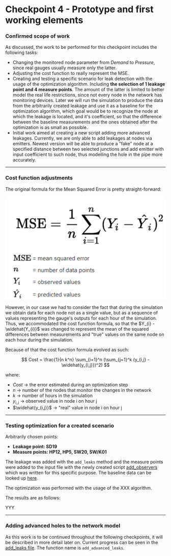 # Checkpoint 4 - Prototype and first working elements

### Confirmed scope of work

As discussed, the work to be performed for this checkpoint includes the following tasks:
* Changing the monitored node parameter from *Demand* to *Pressure*, since real gauges usually measure only the latter.
* Adjusting the cost function to really represent the MSE.
* Creating and testing a specific scenario for leak detection with the usage of the optimization algorithm. Including **the selection of 1 leakage point and 4 measure points**. The amount of the latter
is limited to better model the real life restrictions, since not every node in the network has monitoring devices. Later we will run the simulation to produce the data from the arbitrarily created leakage and use it as a baseline for the optimization algorithm, 
which goal would be to recognize the node at which the leakage is located, and it's coefficient, so that the difference between the baseline measurements and the ones obtained after the optimization is as small as possible.
* Initial work aimed at creating a new script adding more advanced leakages. Currently, we are only able to add leakages at nodes via emitters. Newest version will be able to produce a "fake" node at a specified distance between two selected junctions and add emitter with input coefficient to such node,
thus modelling the hole in the pipe more accurately.

___
### Cost function adjustments

The original formula for the Mean Squared Error is pretty straight-forward:

<p align="center">
    <img alt="mse formula"  src="images/mse.png"/>
</p>

However, in our case we had to consider the fact that during the simulation we obtain data for each node not as a single value, but as a sequence of values representing the gauge's outputs for each hour of the simulation.
Thus, we accommodated the cost function formula, so that the $Y_{i} - \widehat{Y_{i}}$ was changed to represent the mean of the squared differences between measurements and "true" values on the same node on each hour during the simulation.

Because of that the cost function formula evolved as such:

$$ Cost = \frac{1}{n k^n} \sum_{i=1}^n (\sum_{j=1}^k (y_{i,j} - \widehat{y_{i,j}})^2) $$

where:
* $Cost$ &rarr; the error estimated during an optimization step
* $n$ &rarr; number of the nodes that monitor the changes in the network
* $k$ &rarr; number of hours in the simulation
* $y_{i,j}$ &rarr; observed value in node i on hour j
* $\widehat{y_{i,j}}$ &rarr; "real" value in node i on hour j

___
### Testing optimization for a created scenario

Arbitrarily chosen points:
* **Leakage point: SD19**
* **Measure points: HP12, HP5, SW20, SW/K01**

The leakage was added with the `add_leaks` method and the measure points were added to the input file with the newly created script [add_observers](../scripts/add_observers.py) which was written for this specific purpose.
The baseline data can be looked up [here](../knowledge_sources/checkpoint4_experiments/.gitkeep).

The optimization was performed with the usage of the XXX algorithm.

The results are as follows:

YYY

___
### Adding advanced holes to the network model

As this work is to be continued throughout the following checkpoints, it will be described in more detail later on. Current progress can be seen in the [add_leaks file](../scripts/add_leaks.py). The function name is `add_advanced_leaks`.